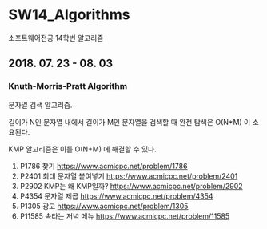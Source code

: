 # SW14_Algorithms

소프트웨어전공 14학번 알고리즘 

## 2018. 07. 23 - 08. 03
### Knuth-Morris-Pratt Algorithm
문자열 검색 알고리즘.

길이가 N인 문자열 내에서 길이가 M인 문자열을 검색할 때 완전 탐색은 O(N*M) 이 소요된다.

KMP 알고리즘은 이를 O(N+M) 에 해결할 수 있다.

1. P1786 찾기 https://www.acmicpc.net/problem/1786
2. P2401 최대 문자열 붙여넣기 https://www.acmicpc.net/problem/2401
3. P2902 KMP는 왜 KMP일까? https://www.acmicpc.net/problem/2902
4. P4354 문자열 제곱 https://www.acmicpc.net/problem/4354
5. P1305 광고 https://www.acmicpc.net/problem/1305
6. P11585 속타는 저녁 메뉴 https://www.acmicpc.net/problem/11585

